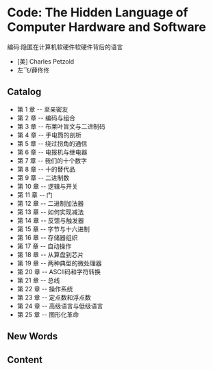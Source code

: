 # Code: The Hidden Language of Computer Hardware and Software 

编码:隐匿在计算机软硬件软硬件背后的语言

- [美] Charles Petzold
- 左飞/薛佟佟


## Catalog
- 第 1 章 -- 至亲密友
- 第 2 章 -- 编码与组合
- 第 3 章 -- 布莱叶盲文与二进制码
- 第 4 章 -- 手电筒的剖析
- 第 5 章 -- 绕过拐角的通信
- 第 6 章 -- 电报机与继电器
- 第 7 章 -- 我们的十个数字
- 第 8 章 -- 十的替代品
- 第 9 章 -- 二进制数
- 第 10 章 -- 逻辑与开关
- 第 11 章 -- 门
- 第 12 章 -- 二进制加法器
- 第 13 章 -- 如何实现减法
- 第 14 章 -- 反馈与触发器
- 第 15 章 -- 字节与十六进制
- 第 16 章 -- 存储器组织
- 第 17 章 -- 自动操作
- 第 18 章 -- 从算盘到芯片
- 第 19 章 -- 两种典型的微处理器
- 第 20 章 -- ASCII码和字符转换
- 第 21 章 -- 总线
- 第 22 章 -- 操作系统
- 第 23 章 -- 定点数和浮点数
- 第 24 章 -- 高级语言与低级语言
- 第 25 章 -- 图形化革命



## New Words




## Content